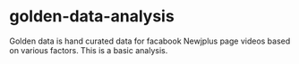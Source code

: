 # golden-data-analysis

Golden data is hand curated data for facabook Newjplus page videos based on various factors. This is a basic analysis.
